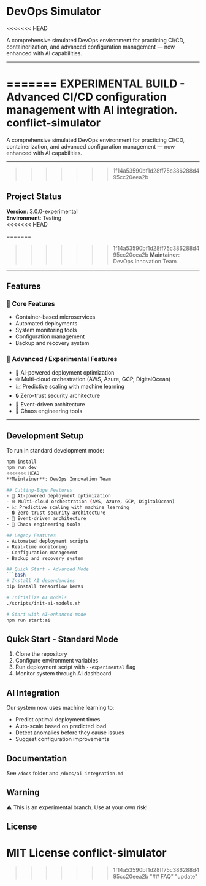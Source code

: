 # DevOps Simulator

<<<<<<< HEAD

A comprehensive simulated DevOps environment for practicing CI/CD, containerization, and advanced configuration management — now enhanced with AI capabilities.

---
=======
**EXPERIMENTAL BUILD** - Advanced CI/CD configuration management with AI integration.
conflict-simulator
=======
A comprehensive simulated DevOps environment for practicing CI/CD, containerization, and advanced configuration management — now enhanced with AI capabilities.

---
>>>>>>> 1f14a53590bf1d28ff75c386288d495cc20eea2b

## Project Status
**Version**: 3.0.0-experimental  
**Environment**: Testing  
<<<<<<< HEAD

=======
>>>>>>> 1f14a53590bf1d28ff75c386288d495cc20eea2b
**Maintainer**: DevOps Innovation Team  

---

## Features
### 🧩 Core Features
- Container-based microservices  
- Automated deployments  
- System monitoring tools  
- Configuration management  
- Backup and recovery system  

### 🚀 Advanced / Experimental Features
- 🤖 AI-powered deployment optimization  
- 🌐 Multi-cloud orchestration (AWS, Azure, GCP, DigitalOcean)  
- 📈 Predictive scaling with machine learning  
- 🔒 Zero-trust security architecture  
- 🌊 Event-driven architecture  
- 🎯 Chaos engineering tools  

---

## Development Setup
To run in standard development mode:
```bash
npm install
npm run dev
<<<<<<< HEAD
**Maintainer**: DevOps Innovation Team

## Cutting-Edge Features
- 🤖 AI-powered deployment optimization
- 🌐 Multi-cloud orchestration (AWS, Azure, GCP, DigitalOcean)
- 📈 Predictive scaling with machine learning
- 🔒 Zero-trust security architecture
- 🌊 Event-driven architecture
- 🎯 Chaos engineering tools

## Legacy Features
- Automated deployment scripts
- Real-time monitoring
- Configuration management
- Backup and recovery system

## Quick Start - Advanced Mode
```bash
# Install AI dependencies
pip install tensorflow keras

# Initialize AI models
./scripts/init-ai-models.sh

# Start with AI-enhanced mode
npm run start:ai
```

## Quick Start - Standard Mode
1. Clone the repository
2. Configure environment variables
3. Run deployment script with `--experimental` flag
4. Monitor system through AI dashboard

## AI Integration
Our system now uses machine learning to:
- Predict optimal deployment times
- Auto-scale based on predicted load
- Detect anomalies before they cause issues
- Suggest configuration improvements

## Documentation
See `/docs` folder and `/docs/ai-integration.md`

## Warning
⚠️ This is an experimental branch. Use at your own risk!

## License
MIT License conflict-simulator
=======
>>>>>>> 1f14a53590bf1d28ff75c386288d495cc20eea2b
"## FAQ" 
"update" 
